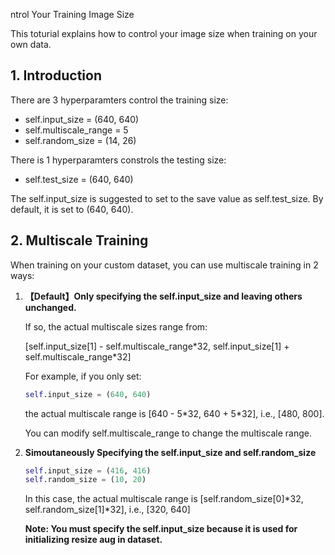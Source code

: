 
ntrol Your Training Image Size

This toturial explains how to control your image size when training on your own data.

## 1. Introduction

There are 3 hyperparamters control the training size:

- self.input_size = (640, 640)
- self.multiscale_range = 5
- self.random_size = (14, 26)

There is 1 hyperparamters constrols the testing size:

- self.test_size = (640, 640)

The self.input_size is suggested to set to the save value as self.test_size. By default, it is set to (640, 640).

## 2. Multiscale Training

When training on your custom dataset, you can use multiscale training in 2 ways:

1. **【Default】Only specifying the self.input_size and leaving others unchanged.**

   If so, the actual multiscale sizes range from:

   [self.input_size[1] - self.multiscale_range\*32,  self.input_size[1] + self.multiscale_range\*32]

   For example, if you only set:

   ```python
   self.input_size = (640, 640)
   ```

   the actual multiscale range is [640 - 5*32, 640 + 5\*32], i.e., [480, 800].

   You can modify self.multiscale_range to change the multiscale range.

2. **Simoutaneously Specifying the self.input_size and self.random_size**

   ```python
   self.input_size = (416, 416)
   self.random_size = (10, 20)
   ```

   In this case, the actual multiscale range is [self.random_size[0]\*32, self.random_size[1]\*32], i.e., [320, 640]

   **Note: You must specify the self.input_size because it is used for initializing resize aug in dataset.**
